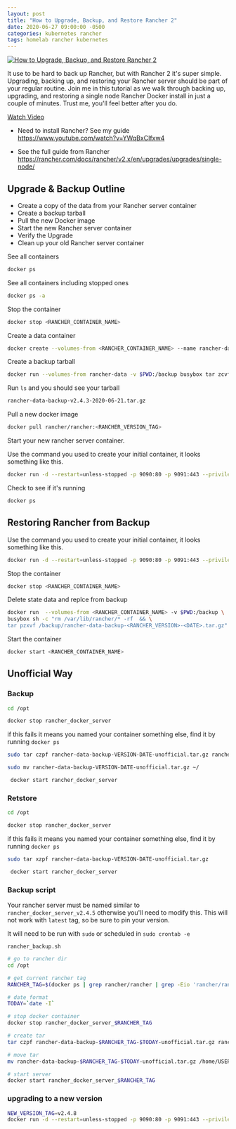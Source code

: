 ```yaml
---
layout: post
title: "How to Upgrade, Backup, and Restore Rancher 2"
date: 2020-06-27 09:00:00 -0500
categories: kubernetes rancher
tags: homelab rancher kubernetes
---
```


[![How to Upgrade, Backup, and Restore Rancher 2](https://img.youtube.com/vi/YWqBxCIfxw4/0.jpg)](https://www.youtube.com/watch?v=YWqBxCIfxw4 "How to Upgrade, Backup, and Restore Rancher 2")

It use to be hard to back up Rancher, but with Rancher 2 it's super simple.  Upgrading, backing up, and restoring your Rancher server should be part of your regular routine.  Join me in this tutorial as we walk through backing up, upgrading, and restoring a single node Rancher Docker install in just a couple of minutes.  Trust me, you'll feel better after you do.

[Watch Video](https://www.youtube.com/watch?v=YWqBxCIfxw4)



* Need to install Rancher?  See my guide https://www.youtube.com/watch?v=YWqBxCIfxw4

* See the full guide from Rancher https://rancher.com/docs/rancher/v2.x/en/upgrades/upgrades/single-node/

## Upgrade & Backup Outline

* Create a copy of the data from your Rancher server container
* Create a backup tarball
* Pull the new Docker image
* Start the new Rancher server container
* Verify the Upgrade
* Clean up your old Rancher server container


See all containers

```bash
docker ps
```


See all containers including stopped ones

```bash
docker ps -a
```


Stop the container

```bash
docker stop <RANCHER_CONTAINER_NAME>
```

Create a data container

```bash
docker create --volumes-from <RANCHER_CONTAINER_NAME> --name rancher-data rancher/rancher:<RANCHER_CONTAINER_TAG>
```

Create a backup tarball

```bash
docker run --volumes-from rancher-data -v $PWD:/backup busybox tar zcvf /backup/rancher-data-backup-<RANCHER_VERSION>-<DATE>.tar.gz /var/lib/rancher
```

Run `ls` and you should see your tarball

```bash
rancher-data-backup-v2.4.3-2020-06-21.tar.gz
```


Pull a new docker image

```bash
docker pull rancher/rancher:<RANCHER_VERSION_TAG>
```

Start your new rancher server container.

Use the command you used to create your initial container, it looks something like this.

```bash
docker run -d --restart=unless-stopped -p 9090:80 -p 9091:443 --privileged -v /opt/rancher:/var/lib/rancher --name=rancher_docker_server rancher/rancher:<RANCHER_VERSION>
```

Check to see if it's running

```bash
docker ps
```

## Restoring Rancher from Backup

Use the command you used to create your initial container, it looks something like this.

```bash
docker run -d --restart=unless-stopped -p 9090:80 -p 9091:443 --privileged -v /opt/rancher:/var/lib/rancher --name=rancher_docker_server rancher/rancher:<RANCHER_VERSION>
```

Stop the container

```bash
docker stop <RANCHER_CONTAINER_NAME>
```

Delete state data and replce from backup

```bash
docker run  --volumes-from <RANCHER_CONTAINER_NAME> -v $PWD:/backup \
busybox sh -c "rm /var/lib/rancher/* -rf  && \
tar pzxvf /backup/rancher-data-backup-<RANCHER_VERSION>-<DATE>.tar.gz"
```

Start the container

```bash
docker start <RANCHER_CONTAINER_NAME>
```





## Unofficial Way


### Backup

```bash
cd /opt
```

```bash
docker stop rancher_docker_server
```

if this fails it means you named your container something else, find it by running `docker ps`

```bash
sudo tar czpf rancher-data-backup-VERSION-DATE-unofficial.tar.gz rancher
```

```bash
sudo mv rancher-data-backup-VERSION-DATE-unofficial.tar.gz ~/
```

```bash
 docker start rancher_docker_server
```

### Retstore


```bash
cd /opt
```

```bash
docker stop rancher_docker_server
```

if this fails it means you named your container something else, find it by running `docker ps`

```bash
sudo tar xzpf rancher-data-backup-VERSION-DATE-unofficial.tar.gz 
```

```bash
 docker start rancher_docker_server
```


### Backup script

Your rancher server must be named similar to `rancher_docker_server_v2.4.5` otherwise you'll need to modify this.
This will not work with `latest` tag, so be sure to pin your version.

It will need to be run with `sudo` or scheduled in `sudo crontab -e`

`rancher_backup.sh`

```bash
# go to rancher dir
cd /opt

# get current rancher tag
RANCHER_TAG=$(docker ps | grep rancher/rancher | grep -Eio 'rancher/rancher:.{0,6}' | sed 's/rancher\/rancher://g')

# date format
TODAY=`date -I`

# stop docker container
docker stop rancher_docker_server_$RANCHER_TAG

# create tar
tar czpf rancher-data-backup-$RANCHER_TAG-$TODAY-unofficial.tar.gz rancher

# move tar
mv rancher-data-backup-$RANCHER_TAG-$TODAY-unofficial.tar.gz /home/USERNAME/backups/rancher_backups/

# start server
docker start rancher_docker_server_$RANCHER_TAG

```


### upgrading to a new version

```bash
NEW_VERSION_TAG=v2.4.8
docker run -d --restart=unless-stopped -p 9090:80 -p 9091:443 --privileged -v /opt/rancher:/var/lib/rancher --name=rancher_docker_server_$NEW_VERSION_TAG rancher/rancher:$NEW_VERSION_TAG
```